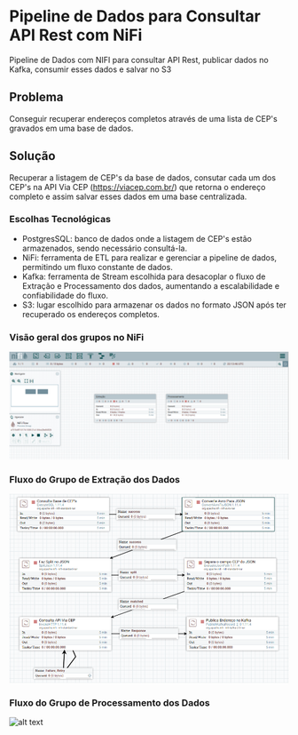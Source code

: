 # Pipeline de Dados  para Consultar API Rest com NiFi
Pipeline de Dados com NIFI para consultar API Rest, publicar dados no Kafka, consumir esses dados e salvar no S3

## Problema
Conseguir recuperar endereços completos através de uma lista de CEP's gravados em uma base de dados.

## Solução
Recuperar a listagem de CEP's da base de dados, consutar cada um dos CEP's na API Via CEP (https://viacep.com.br/) que retorna o endereço completo e assim salvar esses dados em uma base centralizada.

### Escolhas Tecnológicas
- PostgresSQL: banco de dados onde a listagem de CEP's estão armazenados, sendo necessário consultá-la.
- NiFi: ferramenta de ETL para realizar e gerenciar a pipeline de dados, permitindo um fluxo constante de dados.
- Kafka: ferramenta de Stream escolhida para desacoplar o fluxo de Extração e Processamento dos dados, aumentando a escalabilidade e confiabilidade do fluxo.
- S3: lugar escolhido para armazenar os dados no formato JSON após ter recuperado os endereços completos.

### Visão geral dos grupos no NiFi
![alt text](https://github.com/cicerojmm/pipelineConsultaDadosApiComNIFI/blob/master/imagens/grupos-nifi.png?raw=true)


### Fluxo do Grupo de Extração dos Dados
![alt text](https://github.com/cicerojmm/pipelineConsultaDadosApiComNIFI/blob/master/imagens/fluxo-extracap-nifi.png?raw=true)

### Fluxo do Grupo de Processamento dos Dados
![alt text](https://github.com/cicerojmm/pipelineConsultaDadosApiComNIFI/blob/master/images/fluxo-processamento-nifi.png?raw=true)
